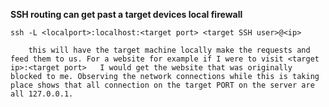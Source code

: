 **SSH routing can get past a target devices local firewall**
   
    ssh -L <localport>:localhost:<target port> <target SSH user>@<ip>
       
        this will have the target machine locally make the requests and feed them to us. For a website for example if I were to visit <target ip>:<target port>   I would get the website that was originally blocked to me. Observing the network connections while this is taking place shows that all connection on the target PORT on the server are all 127.0.0.1. 
       
